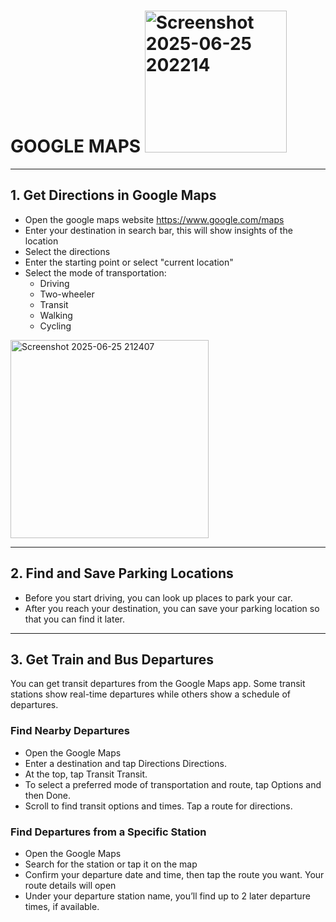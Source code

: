 # GOOGLE MAPS                <img width="227" alt="Screenshot 2025-06-25 202214" src="https://github.com/user-attachments/assets/3fd0deee-9a14-4ee5-abc1-d6f3193246ce" />  
---------
## 1. Get Directions in Google Maps  
  - Open the google maps website <https://www.google.com/maps>
  - Enter your destination in search bar, this will show insights of the location
  - Select the directions
  - Enter the starting point or select "current location"
  - Select the mode of transportation:
    - Driving
    - Two-wheeler
    - Transit
    - Walking
    - Cycling
<img width="317" alt="Screenshot 2025-06-25 212407" src="https://github.com/user-attachments/assets/af288d02-8d79-42ca-958f-8a6ef53bd9f4" />

----------
## 2. Find and Save Parking Locations  
- Before you start driving, you can look up places to park your car.
- After you reach your destination, you can save your parking location so that you can find it later.
----------
## 3. Get Train and Bus Departures
  You can get transit departures from the Google Maps app. Some transit stations show real-time departures while others show a schedule of departures.
   ### Find Nearby Departures
  - Open the Google Maps
  - Enter a destination and tap Directions Directions.
  - At the top, tap Transit Transit.
  - To select a preferred mode of transportation and route, tap Options and then Done.
  - Scroll to find transit options and times. Tap a route for directions.
  ### Find Departures from a Specific Station
  - Open the Google Maps
  - Search for the station or tap it on the map
   - Confirm your departure date and time, then tap the route you want. Your route details will open
  - Under your departure station name, you’ll find up to 2 later departure times, if available.
